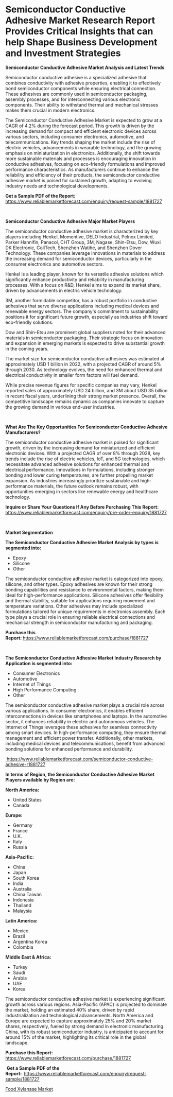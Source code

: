 <p><h1>Semiconductor Conductive Adhesive Market Research Report Provides Critical Insights that can help Shape Business Development and Investment Strategies</h1></p><p><strong>Semiconductor Conductive Adhesive Market Analysis and Latest Trends</strong></p>
<p><p>Semiconductor conductive adhesive is a specialized adhesive that combines conductivity with adhesive properties, enabling it to effectively bond semiconductor components while ensuring electrical connection. These adhesives are commonly used in semiconductor packaging, assembly processes, and for interconnecting various electronic components. Their ability to withstand thermal and mechanical stresses makes them crucial in modern electronics.</p><p>The Semiconductor Conductive Adhesive Market is expected to grow at a CAGR of 4.2% during the forecast period. This growth is driven by the increasing demand for compact and efficient electronic devices across various sectors, including consumer electronics, automotive, and telecommunications. Key trends shaping the market include the rise of electric vehicles, advancements in wearable technology, and the growing emphasis on miniaturization in electronics. Additionally, the shift towards more sustainable materials and processes is encouraging innovation in conductive adhesives, focusing on eco-friendly formulations and improved performance characteristics. As manufacturers continue to enhance the reliability and efficiency of their products, the semiconductor conductive adhesive market is poised for sustained growth, adapting to evolving industry needs and technological developments.</p></p>
<p><strong>Get a Sample PDF of the Report:&nbsp;</strong> <a href="https://www.reliablemarketforecast.com/enquiry/request-sample/1881727?utm_campaign=1893&utm_medium=2&utm_source=Github&utm_content=ia&utm_term=04022025&utm_id=semiconductor-conductive-adhesive">https://www.reliablemarketforecast.com/enquiry/request-sample/1881727</a></p>
<p>&nbsp;</p>
<p><strong>Semiconductor Conductive Adhesive Major Market Players</strong></p>
<p><p>The semiconductor conductive adhesive market is characterized by key players including Henkel, Momentive, DELO Industrial, Pelnox Limited, Parker Hannifin, Panacol, CHT Group, 3M, Nagase, Shin-Etsu, Dow, Wuxi DK Electronic, CollTech, Shenzhen Watihe, and Shenzhen Dover Technology. These companies leverage innovations in materials to address the increasing demand for semiconductor devices, particularly in the consumer electronics and automotive sectors.</p><p>Henkel is a leading player, known for its versatile adhesive solutions which significantly enhance productivity and reliability in manufacturing processes. With a focus on R&D, Henkel aims to expand its market share, driven by advancements in electric vehicle technology.</p><p>3M, another formidable competitor, has a robust portfolio in conductive adhesives that serve diverse applications including medical devices and renewable energy sectors. The company's commitment to sustainability positions it for significant future growth, especially as industries shift toward eco-friendly solutions.</p><p>Dow and Shin-Etsu are prominent global suppliers noted for their advanced materials in semiconductor packaging. Their strategic focus on innovation and expansion in emerging markets is expected to drive substantial growth in the coming years.</p><p>The market size for semiconductor conductive adhesives was estimated at approximately USD 1 billion in 2022, with a projected CAGR of around 5% through 2030. As technology evolves, the need for enhanced thermal and electrical conductivity in smaller form factors will fuel demand.</p><p>While precise revenue figures for specific companies may vary, Henkel reported sales of approximately USD 24 billion, and 3M about USD 35 billion in recent fiscal years, underlining their strong market presence. Overall, the competitive landscape remains dynamic as companies innovate to capture the growing demand in various end-user industries.</p></p>
<p>&nbsp;</p>
<p><strong>What Are The Key Opportunities For Semiconductor Conductive Adhesive Manufacturers?</strong></p>
<p><p>The semiconductor conductive adhesive market is poised for significant growth, driven by the increasing demand for miniaturized and efficient electronic devices. With a projected CAGR of over 8% through 2028, key trends include the rise of electric vehicles, IoT, and 5G technologies, which necessitate advanced adhesive solutions for enhanced thermal and electrical performance. Innovations in formulations, including stronger bonding and lower curing temperatures, are further propelling market expansion. As industries increasingly prioritize sustainable and high-performance materials, the future outlook remains robust, with opportunities emerging in sectors like renewable energy and healthcare technology.</p></p>
<p><strong>Inquire or Share Your Questions If Any Before Purchasing This Report:</strong> <a href="https://www.reliablemarketforecast.com/enquiry/pre-order-enquiry/1881727?utm_campaign=1893&utm_medium=2&utm_source=Github&utm_content=ia&utm_term=04022025&utm_id=semiconductor-conductive-adhesive">https://www.reliablemarketforecast.com/enquiry/pre-order-enquiry/1881727</a></p>
<p>&nbsp;</p>
<p><strong>Market Segmentation</strong></p>
<p><strong>The Semiconductor Conductive Adhesive Market Analysis by types is segmented into:</strong></p>
<p><ul><li>Epoxy</li><li>Silicone</li><li>Other</li></ul></p>
<p><p>The semiconductor conductive adhesive market is categorized into epoxy, silicone, and other types. Epoxy adhesives are known for their strong bonding capabilities and resistance to environmental factors, making them ideal for high-performance applications. Silicone adhesives offer flexibility and thermal stability, suitable for applications requiring movement and temperature variations. Other adhesives may include specialized formulations tailored for unique requirements in electronics assembly. Each type plays a crucial role in ensuring reliable electrical connections and mechanical strength in semiconductor manufacturing and packaging.</p></p>
<p><strong>Purchase this Report:&nbsp;</strong><a href="https://www.reliablemarketforecast.com/purchase/1881727?utm_campaign=1893&utm_medium=2&utm_source=Github&utm_content=ia&utm_term=04022025&utm_id=semiconductor-conductive-adhesive">https://www.reliablemarketforecast.com/purchase/1881727</a></p>
<p>&nbsp;</p>
<p><strong>The Semiconductor Conductive Adhesive Market Industry Research by Application is segmented into:</strong></p>
<p><ul><li>Consumer Electronics</li><li>Automotive</li><li>Internet of Things</li><li>High Performance Computing</li><li>Other</li></ul></p>
<p><p>The semiconductor conductive adhesive market plays a crucial role across various applications. In consumer electronics, it enables efficient interconnections in devices like smartphones and laptops. In the automotive sector, it enhances reliability in electric and autonomous vehicles. The Internet of Things leverages these adhesives for seamless connectivity among smart devices. In high-performance computing, they ensure thermal management and efficient power transfer. Additionally, other markets, including medical devices and telecommunications, benefit from advanced bonding solutions for enhanced performance and durability.</p></p>
<p><a href="https://www.reliablemarketforecast.com/semiconductor-conductive-adhesive-r1881727?utm_campaign=1893&utm_medium=2&utm_source=Github&utm_content=ia&utm_term=04022025&utm_id=semiconductor-conductive-adhesive">&nbsp;https://www.reliablemarketforecast.com/semiconductor-conductive-adhesive-r1881727</a></p>
<p><strong>In terms of Region, the Semiconductor Conductive Adhesive Market Players available by Region are:</strong></p>
<p>
    <p> <strong> North America: </strong>
        <ul>
            <li>United States</li>
            <li>Canada</li>
        </ul>
        </p> 
    <p> <strong> Europe: </strong>
        <ul>
            <li>Germany</li>
            <li>France</li>
            <li>U.K.</li>
            <li>Italy</li>
            <li>Russia</li>
        </ul>
        </p> 
    <p> <strong> Asia-Pacific: </strong>
        <ul>
            <li>China</li>
            <li>Japan</li>
            <li>South Korea</li>
            <li>India</li>
            <li>Australia</li>
            <li>China Taiwan</li>
            <li>Indonesia</li>
            <li>Thailand</li>
            <li>Malaysia</li>
        </ul>
        </p> 
    <p> <strong> Latin America: </strong>
        <ul>
            <li>Mexico</li>
            <li>Brazil</li>
            <li>Argentina Korea</li>
            <li>Colombia</li>
        </ul>
        </p> 
    <p> <strong> Middle East & Africa: </strong>
        <ul>
            <li>Turkey</li>
            <li>Saudi</li>
            <li>Arabia</li>
            <li>UAE</li>
            <li>Korea</li>
        </ul>
    </p>
    </p>
<p><p>The semiconductor conductive adhesive market is experiencing significant growth across various regions. Asia-Pacific (APAC) is projected to dominate the market, holding an estimated 40% share, driven by rapid industrialization and technological advancements. North America and Europe are expected to capture approximately 25% and 20% market shares, respectively, fueled by strong demand in electronic manufacturing. China, with its robust semiconductor industry, is anticipated to account for around 15% of the market, highlighting its critical role in the global landscape.</p></p>
<p><strong>Purchase this Report: </strong><a href="https://www.reliablemarketforecast.com/purchase/1881727?utm_campaign=1893&utm_medium=2&utm_source=Github&utm_content=ia&utm_term=04022025&utm_id=semiconductor-conductive-adhesive">https://www.reliablemarketforecast.com/purchase/1881727</a></p>
<p>&nbsp;<strong>Get a Sample PDF of the Report:&nbsp;&nbsp;</strong><a href="https://www.reliablemarketforecast.com/enquiry/request-sample/1881727?utm_campaign=1893&utm_medium=2&utm_source=Github&utm_content=ia&utm_term=04022025&utm_id=semiconductor-conductive-adhesive">https://www.reliablemarketforecast.com/enquiry/request-sample/1881727</a></p>
<p><strong></strong></p>
<p><p><a href="https://github.com/PeterParrish5/Market-Research-Report-List-7/blob/main/food-xylanase-market.md?utm_campaign=1893&utm_medium=2&utm_source=Github&utm_content=ia&utm_term=04022025&utm_id=semiconductor-conductive-adhesive">Food Xylanase Market</a></p></p>